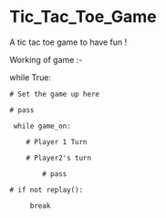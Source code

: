 # Tic_Tac_Toe_Game
A tic tac toe game to have fun !


Working of game :-

while True:

    # Set the game up here
    
    # pass

     while game_on:
        
        # Player 1 Turn
        
        # Player2's turn
            
            # pass
            
    # if not replay():
        
         break
